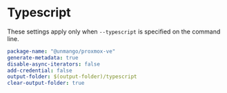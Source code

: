 # Typescript

These settings apply only when `--typescript` is specified on the command line.

```yaml
package-name: "@unmango/proxmox-ve"
generate-metadata: true
disable-async-iterators: false
add-credential: false
output-folder: $(output-folder)/typescript
clear-output-folder: true
```

